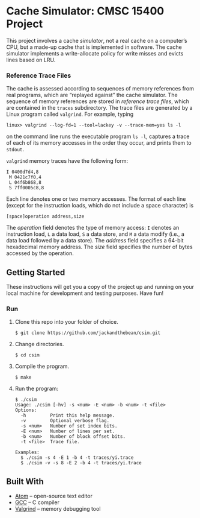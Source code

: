 # Cache Simulator: CMSC 15400 Project
This project involves a cache *simulator*, not a real cache on a computer’s CPU, but a made-up cache that is implemented in software. The cache simulator implements a write-allocate policy for write misses and evicts lines based on LRU.

### Reference Trace Files
The cache is assessed according to sequences of memory references from real programs, which are “replayed against” the cache simulator. The sequence of memory references are stored in *reference trace files*, which are contained in the `traces` subdirectory. The trace files are generated by a Linux program called `valgrind`. For example, typing
```
linux> valgrind --log-fd=1 --tool=lackey -v --trace-mem=yes ls -l
```
on the command line runs the executable program `ls -l`, captures a trace of each of its memory accesses in the order they occur, and prints them to `stdout`.

`valgrind` memory traces have the following form:
```
I 0400d7d4,8
 M 0421c7f0,4
 L 04f6b868,8
 S 7ff0005c8,8
```
Each line denotes one or two memory accesses. The format of each line (except for the instruction loads, which do not include a space character) is
```
[space]operation address,size
```
The *operation* field denotes the type of memory access: `I` denotes an instruction load, `L` a data load, `S` a data store, and `M` a data modify (i.e., a data load followed by a data store). The *address* field specifies a 64-bit hexadecimal memory address. The *size* field specifies the number of bytes accessed by the operation.

## Getting Started
These instructions will get you a copy of the project up and running on your local machine for development and testing purposes. Have fun!

### Run
1. Clone this repo into your folder of choice.
    ```
    $ git clone https://github.com/jackandthebean/csim.git
    ```
2. Change directories.
    ```
    $ cd csim
    ```
3. Compile the program.
    ```
    $ make
    ```
4. Run the program:
    ```
    $ ./csim
    Usage: ./csim [-hv] -s <num> -E <num> -b <num> -t <file>
    Options:
      -h         Print this help message.
      -v         Optional verbose flag.
      -s <num>   Number of set index bits.
      -E <num>   Number of lines per set.
      -b <num>   Number of block offset bits.
      -t <file>  Trace file.

    Examples:
      $ ./csim -s 4 -E 1 -b 4 -t traces/yi.trace
      $ ./csim -v -s 8 -E 2 -b 4 -t traces/yi.trace
    ```

## Built With
* [Atom](https://atom.io/) – open-source text editor
* [GCC](https://gcc.gnu.org/) – C compiler
* [Valgrind](https://valgrind.org/) – memory debugging tool
